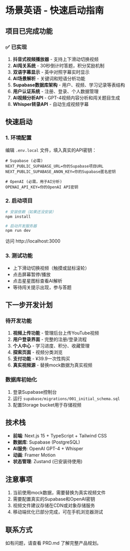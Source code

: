 # 场景英语 - 快速启动指南

## 项目已完成功能

### ✅ 已实现
1. **抖音式视频播放器** - 支持上下滑动切换视频
2. **AI闯关系统** - 30秒倒计时答题，积分奖励机制
3. **双语字幕显示** - 英中对照字幕实时显示
4. **AI场景解析** - 关键词和短语分析功能
5. **Supabase数据库架构** - 用户、视频、学习记录等表结构
6. **用户认证系统** - 注册、登录、个人数据管理
7. **AI视频分析API** - GPT-4视频内容分析和闯关题目生成
8. **Whisper转录API** - 自动生成视频字幕

## 快速启动

### 1. 环境配置
编辑 `.env.local` 文件，填入真实的API密钥：

```env
# Supabase (必需)
NEXT_PUBLIC_SUPABASE_URL=你的Supabase项目URL
NEXT_PUBLIC_SUPABASE_ANON_KEY=你的Supabase匿名密钥

# OpenAI (必需，用于AI分析)
OPENAI_API_KEY=你的OpenAI API密钥
```

### 2. 启动项目
```bash
# 安装依赖（如果还没安装）
npm install

# 启动开发服务器
npm run dev
```

访问 http://localhost:3000

### 3. 测试功能
- 上下滑动切换视频（触摸或鼠标滚轮）
- 点击屏幕暂停/播放
- 点击星星图标查看AI解析
- 等待闯关提示出现，参与答题

## 下一步开发计划

### 待开发功能
1. **视频上传功能** - 管理后台上传YouTube视频
2. **用户登录界面** - 完整的注册/登录流程
3. **个人中心** - 学习进度、积分、收藏管理
4. **探索页面** - 视频分类浏览
5. **支付功能** - ¥39.9一次性购买
6. **真实视频源** - 替换mock数据为真实视频

### 数据库初始化
1. 登录Supabase控制台
2. 运行 `supabase/migrations/001_initial_schema.sql`
3. 配置Storage bucket用于存储视频

## 技术栈
- **前端**: Next.js 15 + TypeScript + Tailwind CSS
- **数据库**: Supabase (PostgreSQL)
- **AI服务**: OpenAI GPT-4 + Whisper
- **动画**: Framer Motion
- **状态管理**: Zustand (已安装待使用)

## 注意事项
1. 当前使用mock数据，需要替换为真实视频文件
2. 需要配置真实的Supabase和OpenAI密钥
3. 视频文件建议存储在CDN或对象存储服务
4. 移动端优化已部分完成，可在手机浏览器测试

## 联系方式
如有问题，请查看 PRD.md 了解完整产品规划。